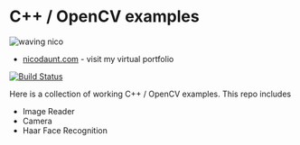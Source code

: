 # C++ / OpenCV examples

![waving nico](https://imgur.com/5SntCvz.gif)

* [nicodaunt.com](http://nicodaunt.com) - visit my virtual portfolio

[![Build Status](https://travis-ci.org/joemccann/dillinger.svg?branch=master)](https://travis-ci.org/joemccann/dillinger)

Here is a collection of working C++ / OpenCV examples. This repo includes

  - Image Reader
  - Camera
  - Haar Face Recognition
